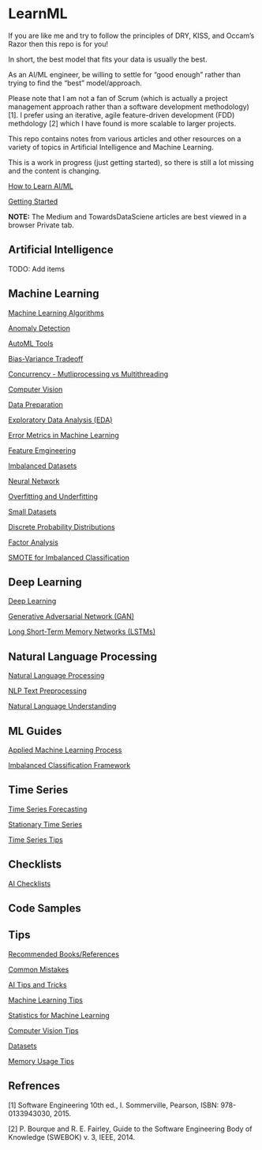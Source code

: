 # LearnML

If you are like me and try to follow the principles of DRY, KISS, and Occam’s Razor then this repo is for you!

In short, the best model that fits your data is usually the best. 

As an AI/ML engineer, be willing to settle for “good enough” rather than trying to find the “best” model/approach.

Please note that I am not a fan of Scrum (which is actually a project management approach rather than a software development methodology) [1]. I prefer using an iterative, agile feature-driven development (FDD) methdology [2] which I have found is more scalable to larger projects. 

This repo contains notes from various articles and other resources on a variety of topics in Artificial Intelligence and Machine Learning.

This is a work in progress (just getting started), so there is still a lot missing and the content is changing. 


[How to Learn AI/ML](./how_to_learn.md)

[Getting Started](./getting_started.md)

**NOTE:** The Medium and TowardsDataSciene articles are best viewed in a browser Private tab. 


## Artificial Intelligence

TODO: Add items


## Machine Learning

[Machine Learning Algorithms](./ml/ml_algorithms.md)

[Anomaly Detection](./ml/anomaly_detection.md)

[AutoML Tools](./ml/automl_tools.md)

[Bias-Variance Tradeoff](./ml/bias_variance_tradeoff.md)

[Concurrency - Mutliprocessing vs Multithreading](./ml/concurrency.md)

[Computer Vision](./ml/cv.md)

[Data Preparation](./ml/data_prep.md)

[Exploratory Data Analysis (EDA)](./ml/eda.md)

[Error Metrics in Machine Learning](./ml/error_metrics.md)

[Feature Emgineering](./ml/feature_engineering.md)

[Imbalanced Datasets](./ml/imbalanced_data.md)

[Neural Network](./ml/neural_network.md)

[Overfitting and Underfitting](./ml/diagnose_overfitting.md)

[Small Datasets](./ml/small_data.md)



[Discrete Probability Distributions](./ml/discrete_prob_dist.md)

[Factor Analysis](./ml/factor_analysis.md)

[SMOTE for Imbalanced Classification](./ml/smote.md)


## Deep Learning

[Deep Learning](./dl/deep_learning.md)

[Generative Adversarial Network (GAN)](./dl/gan.md)

[Long Short-Term Memory Networks (LSTMs)](./dl/lstm.md)


## Natural Language Processing

[Natural Language Processing](./nlp/nlp.md)
 
[NLP Text Preprocessing](./nlp/nlp_text.md)
 
[Natural Language Understanding](./nlp/nlu.md)

## ML Guides

[Applied Machine Learning Process](./process/applied_ml.md)

[Imbalanced Classification Framework](./process/imbalanced_class.md)


## Time Series

[Time Series Forecasting](./time_series/time_series_forecast.md)

[Stationary Time Series](./time_series/time_series_stationary.md)

[Time Series Tips](./tips/time_series_tips.md)


## Checklists

[AI Checklists](./checklist/ai_checklist.md)


## Code Samples



## Tips

[Recommended Books/References](./tips/ai_books.md)

[Common Mistakes](./tips/common_mistakes.md)

[AI Tips and Tricks](./tips/ai_tips.md)

[Machine Learning Tips](./tips/ml_tips.md)

[Statistics for Machine Learning](./tips/statistics.md)

[Computer Vision Tips](./tips/cv_tips.md)

[Datasets](./tips/datasets.md)

[Memory Usage Tips](./tips/memory_usage.md)


## Refrences

[1] Software Engineering 10th ed., I.  Sommerville, Pearson, ISBN: 978-0133943030, 2015. 

[2] P. Bourque and R. E. Fairley, Guide to the Software Engineering Body of Knowledge (SWEBOK) v. 3, IEEE, 2014. 


